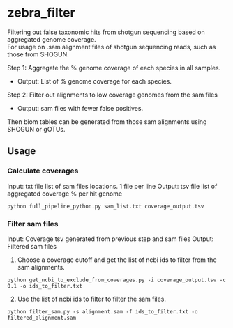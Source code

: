 # zebra_filter
Filtering out false taxonomic hits from shotgun sequencing based on aggregated genome coverage.  
For usage on .sam alignment files of shotgun sequencing reads, such as those from SHOGUN.  

Step 1: Aggregate the % genome coverage of each species in all samples.
- Output: List of % genome coverage for each species.   

Step 2: Filter out alignments to low coverage genomes from the sam files
- Output: sam files with fewer false positives.

Then biom tables can be generated from those sam alignments using SHOGUN or gOTUs.

## Usage

### Calculate coverages  
Input: txt file list of sam files locations. 1 file per line
Output: tsv file list of aggregated coverage % per hit genome 
```
python full_pipeline_python.py sam_list.txt coverage_output.tsv
```

### Filter sam files
Input: Coverage tsv generated from previous step and sam files
Output: Filtered sam files

1. Choose a coverage cutoff and get the list of ncbi ids to filter from the sam alignments.  
```
python get_ncbi_to_exclude_from_coverages.py -i coverage_output.tsv -c 0.1 -o ids_to_filter.txt
```

2. Use the list of ncbi ids to filter to filter the sam files.  
```
python filter_sam.py -s alignment.sam -f ids_to_filter.txt -o filtered_alignment.sam
```

